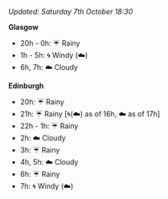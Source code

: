 *Updated: Saturday 7th October 18:30*

**Glasgow**

* 20h - 0h: :umbrella: Rainy
* 1h - 5h: :cyclone: Windy (:cloud:)
* 6h, 7h: :cloud: Cloudy

**Edinburgh**

* 20h: :umbrella: Rainy
* 21h: :umbrella: Rainy [:cyclone:(:cloud:) as of 16h, :cloud: as of 17h]
* 22h - 1h: :umbrella: Rainy
* 2h: :cloud: Cloudy
* 3h: :umbrella: Rainy
* 4h, 5h: :cloud: Cloudy
* 6h: :umbrella: Rainy
* 7h: :cyclone: Windy (:cloud:)
